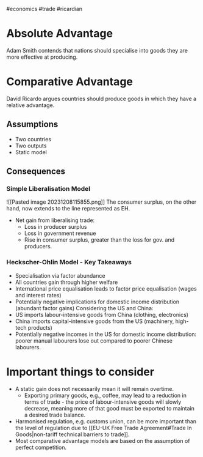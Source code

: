 #economics #trade #ricardian
# Absolute Advantage
Adam Smith contends that nations should specialise into goods they are more effective at producing.
# Comparative Advantage
David Ricardo argues countries should produce goods in which they have a relative advantage.
## Assumptions
- Two countries
- Two outputs
- Static model
## Consequences
### Simple Liberalisation Model
![[Pasted image 20231208115855.png]]
The consumer surplus, on the other hand, now extends to the line represented as EH.
- Net gain from liberalising trade:
	- Loss in producer surplus
	- Loss in government revenue
	- Rise in consumer surplus, greater than the loss for gov. and producers.
### Heckscher-Ohlin Model - Key Takeaways
- Specialisation via factor abundance
- All countries gain through higher welfare
- International price equalisation leads to factor price equalisation (wages and interest rates)
- Potentially negative implications for domestic income distribution (abundant factor gains)
Considering the US and China:
- US imports labour-intensive goods from China (clothing, electronics)
- China imports capital-intensive goods from the US (machinery, high-tech products)
- Potentially negative incomes in the US for domestic income distribution: poorer manual labourers lose out compared to poorer Chinese labourers.
# Important things to consider
- A static gain does not necessarily mean it will remain overtime.
	- Exporting primary goods, e.g., coffee, may lead to a reduction in terms of trade - the price of labour-intensive goods will slowly decrease, meaning more of that good must be exported to maintain a desired trade balance.
- Harmonised regulation, e.g. customs union, can be more important than the level of regulation due to [[EU-UK Free Trade Agreement#Trade In Goods|non-tariff technical barriers to trade]].
- Most comparative advantage models are based on the assumption of perfect competition.
